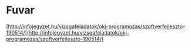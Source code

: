 # Fuvar

[http://infojegyzet.hu/vizsgafeladatok/okj-programozas/szoftverfejleszto-190514/](http://infojegyzet.hu/vizsgafeladatok/okj-programozas/szoftverfejleszto-190514/)